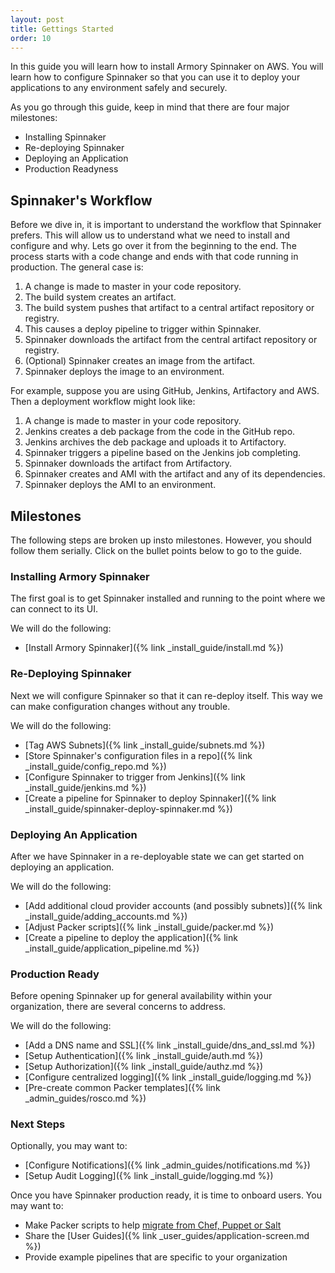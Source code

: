 ```yaml
---
layout: post
title: Gettings Started
order: 10
---
```


In this guide you will learn how to install Armory Spinnaker on AWS. You will learn how to configure Spinnaker so that you can use it to deploy your applications to any environment safely and securely.

As you go through this guide, keep in mind that there are four major milestones:

- Installing Spinnaker
- Re-deploying Spinnaker
- Deploying an Application
- Production Readyness


## Spinnaker's Workflow

Before we dive in, it is important to understand the workflow that Spinnaker prefers. This will allow us to understand what we need to install and configure and why. Lets go over it from the beginning to the end. The process starts with a code change and ends with that code running in production. The general case is:

1. A change is made to master in your code repository.
2. The build system creates an artifact.
3. The build system pushes that artifact to a central artifact repository or registry.
4. This causes a deploy pipeline to trigger within Spinnaker.
5. Spinnaker downloads the artifact from the central artifact repository or registry.
6. (Optional) Spinnaker creates an image from the artifact.
7. Spinnaker deploys the image to an environment.


For example, suppose you are using GitHub, Jenkins, Artifactory and AWS. Then a deployment workflow might look like:

1. A change is made to master in your code repository.
2. Jenkins creates a deb package from the code in the GitHub repo.
3. Jenkins archives the deb package and uploads it to Artifactory.
4. Spinnaker triggers a pipeline based on the Jenkins job completing.
5. Spinnaker downloads the artifact from Artifactory.
6. Spinnaker creates and AMI with the artifact and any of its dependencies.
7. Spinnaker deploys the AMI to an environment.



## Milestones

The following steps are broken up insto milestones. However, you should follow them serially. Click on the bullet points below to go to the guide.


### Installing Armory Spinnaker

The first goal is to get Spinnaker installed and running to the point where we can connect to its UI.

We will do the following:

- [Install Armory Spinnaker]({% link _install_guide/install.md %})

### Re-Deploying Spinnaker

Next we will configure Spinnaker so that it can re-deploy itself. This way we can make configuration changes without any trouble.

We will do the following:

- [Tag AWS Subnets]({% link _install_guide/subnets.md %})
- [Store Spinnaker's configuration files in a repo]({% link _install_guide/config_repo.md %})
- [Configure Spinnaker to trigger from Jenkins]({% link _install_guide/jenkins.md %})
- [Create a pipeline for Spinnaker to deploy Spinnaker]({% link _install_guide/spinnaker-deploy-spinnaker.md %})


### Deploying An Application

After we have Spinnaker in a re-deployable state we can get started on deploying an application.

We will do the following:

- [Add additional cloud provider accounts (and possibly subnets)]({% link _install_guide/adding_accounts.md %})
- [Adjust Packer scripts]({% link _install_guide/packer.md %})
- [Create a pipeline to deploy the application]({% link _install_guide/application_pipeline.md %})


### Production Ready

Before opening Spinnaker up for general availability within your organization, there are several concerns to address.

We will do the following:

- [Add a DNS name and SSL]({% link _install_guide/dns_and_ssl.md %})
- [Setup Authentication]({% link _install_guide/auth.md %})
- [Setup Authorization]({% link _install_guide/authz.md %})
- [Configure centralized logging]({% link _install_guide/logging.md %})
- [Pre-create common Packer templates]({% link _admin_guides/rosco.md %})


### Next Steps

Optionally, you may want to:

- [Configure Notifications]({% link _admin_guides/notifications.md %})
- [Setup Audit Logging]({% link _install_guide/logging.md %})

Once you have Spinnaker production ready, it is time to onboard users. You may want to:

- Make Packer scripts to help [migrate from Chef, Puppet or Salt]({})
- Share the [User Guides]({% link _user_guides/application-screen.md %})
- Provide example pipelines that are specific to your organization
